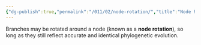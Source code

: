 ```yaml
---
{"dg-publish":true,"permalink":"/011/02/node-rotation/","title":"Node Rotation","tags":["BIOL422"],"noteIcon":"1","created":"2024-09-26T13:45:04.107-07:00","updated":"2024-09-26T15:21:56.306-07:00"}
---
```


Branches may be rotated around a node (known as a **node rotation**), so long as they still reflect accurate and identical phylogenetic evolution.